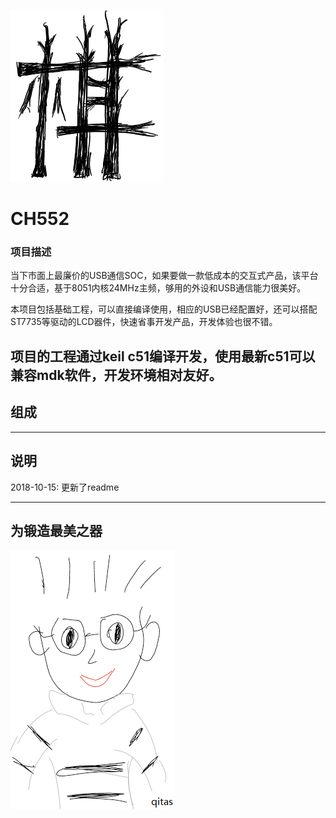 ﻿[![sites](qitas/Qi.png)](http://www.qitas.cn)

# CH552

### 项目描述

当下市面上最廉价的USB通信SOC，如果要做一款低成本的交互式产品，该平台十分合适，基于8051内核24MHz主频，够用的外设和USB通信能力很美好。

本项目包括基础工程，可以直接编译使用，相应的USB已经配置好，还可以搭配ST7735等驱动的LCD器件，快速省事开发产品，开发体验也很不错。

项目的工程通过keil c51编译开发，使用最新c51可以兼容mdk软件，开发环境相对友好。
---

## 组成



---
## 说明

2018-10-15: 更新了readme

---
## 为锻造最美之器
[![sites](qitas/qitas.png)](http://www.qitas.cn)
